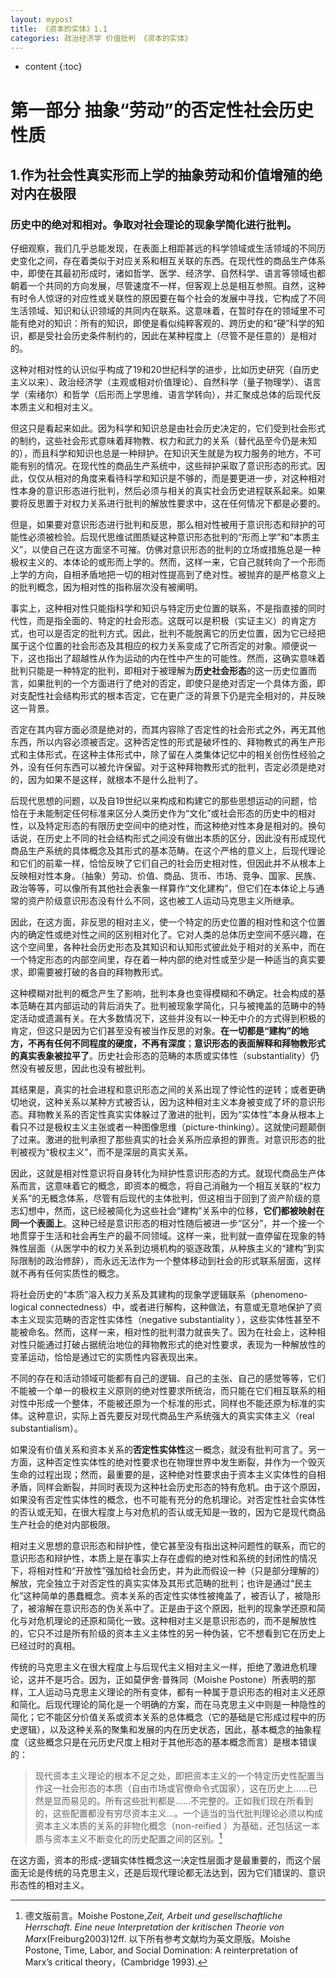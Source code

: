 ```yaml
---
layout: mypost
title: 《资本的实体》1.1
categories: 政治经济学 价值批判 《资本的实体》
---
```


* content
{:toc}

# 第一部分 抽象“劳动”的否定性社会历史性质

## 1.作为社会性真实形而上学的抽象劳动和价值增殖的绝对内在极限

### 历史中的绝对和相对。争取对社会理论的现象学简化进行批判。

仔细观察，我们几乎总能发现，在表面上相距甚远的科学领域或生活领域的不同历史变化之间，存在着类似于对应关系和相互关联的东西。在现代性的商品生产体系中，即使在其最初形成时，诸如哲学、医学、经济学、自然科学、语言等领域也都朝着一个共同的方向发展，尽管速度不一样，但客观上总是相互参照。自然，这种有时令人惊讶的对应性或关联性的原因要在每个社会的发展中寻找，它构成了不同生活领域、知识和认识领域的共同内在联系。这意味着，在暂时存在的领域里不可能有绝对的知识：所有的知识，即使是看似纯粹客观的、跨历史的和“硬”科学的知识，都是受社会历史条件制约的，因此在某种程度上（尽管不是任意的）是相对的。

这种对相对性的认识似乎构成了19和20世纪科学的进步，比如历史研究（自历史主义以来）、政治经济学（主观或相对价值理论）、自然科学（量子物理学）、语言学（索绪尔）和哲学（后形而上学思维、语言学转向），并汇聚成总体的后现代反本质主义和相对主义。

但这只是看起来如此。因为科学和知识总是由社会历史决定的，它们受到社会形式的制约，这些社会形式意味着拜物教、权力和武力的关系（替代品至今仍是未知的），而且科学和知识也总是一种辩护。在知识天生就是为权力服务的地方，不可能有别的情况。在现代性的商品生产系统中，这些辩护采取了意识形态的形式。因此，仅仅从相对的角度来看待科学和知识是不够的，而是要更进一步，对这种相对性本身的意识形态进行批判，然后必须与相关的真实社会历史进程联系起来。如果要将反思置于对权力关系进行批判的解放性要求中，这在任何情况下都是必要的。

但是，如果要对意识形态进行批判和反思，那么相对性被用于意识形态和辩护的可能性必须被检验。后现代思维试图质疑这种意识形态批判的“形而上学”和“本质主义”，以使自己在这方面坚不可摧。仿佛对意识形态的批判的立场或措施总是一种极权主义的、本体论的或形而上学的。然而，这样一来，它自己就转向了一个形而上学的方向，自相矛盾地把一切的相对性提高到了绝对性。被抛弃的是严格意义上的批判概念，因为相对性的指称层次没有被阐明。

事实上，这种相对性只能指科学和知识与特定历史位置的联系，不是指直接的同时代性，而是指全面的、特定的社会形态。这既可以是积极（实证主义）的肯定方式，也可以是否定的批判方式。因此，批判不能脱离它的历史位置，因为它已经把属于这个位置的社会形态及其相应的权力关系变成了它所否定的对象。顺便说一下，这也指出了超越性从作为运动的内在性中产生的可能性。然而，这确实意味着批判只能是一种特定的批判，即相对于被理解为**历史社会形态**的这一历史位置而言，如果批判的一个方面进行了绝对的否定，即使只是绝对否定一个具体方面，即对支配性社会结构形式的根本否定，它在更广泛的背景下仍是完全相对的，并反映这一背景。

否定在其内容方面必须是绝对的，而其内容除了否定性的社会形式之外，再无其他东西，所以内容必须被否定。这种否定性的形式是破坏性的、拜物教式的再生产形式和主体形式，在这种主体形式中，除了留在人类集体记忆中的相关创伤性经验之外，没有任何东西可以被允许保留。对于这种拜物教形式的批判，否定必须是绝对的，因为如果不是这样，就根本不是什么批判了。

后现代思想的问题，以及自19世纪以来构成和构建它的那些思想运动的问题，恰恰在于未能制定任何标准来区分人类历史作为“文化”或社会形态的历史中的相对性，以及特定形态的有限历史空间中的绝对性，而这种绝对性本身是相对的。换句话说，在历史上不同的社会结构形式之间没有做出本质的区分，因此没有形成现代商品生产系统的具体概念及其形式的基本范畴。在这个严格的意义上，后现代理论和它们的前辈一样，恰恰反映了它们自己的社会历史相对性，但因此并不从根本上反映相对性本身。（抽象）劳动、价值、商品、货币、市场、竞争、国家、民族、政治等等，可以像所有其他社会表象一样算作“文化建构”，但它们在本体论上与通常的资产阶级意识形态没有什么不同，这也被工人运动马克思主义所继承。

因此，在这方面，非反思的相对主义，使一个特定的历史位置的相对性和这个位置内的确定性或绝对性之间的区别相对化了。它对人类的总体历史空间不感兴趣，在这个空间里，各种社会历史形态及其知识和认知形式彼此处于相对的关系中，而在一个特定形态的内部空间里，存在着一种内部的绝对性或至少是一种适当的真实要求，即需要被打破的各自的拜物教形式。

这种模糊对批判的概念产生了影响，批判本身也变得模糊和不确定。社会构成的基本范畴在其内部运动的背后消失了。批判被现象学简化，只与被掩盖的范畴中的特定活动或遗漏有关。在大多数情况下，这些并没有以一种无中介的方式得到积极的肯定，但这只是因为它们甚至没有被当作反思的对象。**在一切都是“建构”的地方，不再有任何不同程度的硬度，不再有深度**；**意识形态的表面解释和拜物教形式的真实表象被拉平了**。历史社会形态的范畴的本质或实体性（substantiality）仍然没有被反思，因此也没有被批判。

其结果是，真实的社会进程和意识形态之间的关系出现了悖论性的逆转；或者更确切地说，这种关系以某种方式被否认，因为这种相对主义本身被变成了坏的意识形态。拜物教关系的否定性真实实体躲过了激进的批判，因为“实体性”本身从根本上看只不过是极权主义主张或者一种图像思维（picture-thinking）。这就使问题颠倒了过来。激进的批判承担了那些真实的社会关系所应承担的罪责。对意识形态的批判被视为“极权主义”，而不是深层的真实关系。

因此，这就是相对性意识将自身转化为辩护性意识形态的方式。就现代商品生产体系而言，这意味着它的概念，即资本的概念，将自己消融为一个相互关联的“权力关系”的无概念体系，尽管有后现代的主体批判，但这相当于回到了资产阶级的意志幻想中，然而，这已经被简化为这些社会“建构”关系中的位移，**它们都被映射在同一个表面上**。这种已经是意识形态的相对性随后被进一步“区分”，并一个接一个地贯穿于生活和社会再生产的最不同领域。这样一来，批判就一直停留在现象的特殊性层面（从医学中的权力关系到边境机构的驱逐政策，从种族主义的“建构”到实际限制的政治修辞），而永远无法作为一个整体移动到社会的形式联系层面，这样就不再有任何实质性的概念。

将社会历史的“本质”溶入权力关系及其建构的现象学逻辑联系（phenomeno­-logical connectedness）中，或者进行解构，这种做法，有意或无意地保护了资本主义现实范畴的否定性实体性（negative sub­stantiality ），这些实体性甚至不能被命名。然而，这样一来，相对性的批判潜力就丧失了。因为在社会上，这种相对性只能通过打破占据统治地位的拜物教形式的绝对性要求，表现为一种解放性的变革运动，恰恰是通过它的实质性内容表现出来。

不同的存在和活动领域可能都有自己的逻辑、自己的主张、自己的感觉等等，它们不能被一个单一的极权主义原则的绝对性要求所统治，而只能在它们相互联系的相对性中形成一个整体，不能被还原为一个标准的形式，同样也不能还原为标准的实体。这种意识，实际上首先要反对现代商品生产系统强大的真实实体主义（real substantialism）。

如果没有价值关系和资本关系的**否定性实体性**这一概念，就没有批判可言了。另一方面，这种否定性实体性的绝对性要求也在物理世界中发生断裂，并作为一个毁灭生命的过程出现；然而，最重要的是，这种绝对性要求由于资本主义实体性的自相矛盾，同样会断裂，并同时表现为这种社会历史形态的特有危机。由于这个原因，如果没有否定性实体性的概念，也不可能有充分的危机理论。对否定性社会实体性的否认或无知，在很大程度上与对危机的否认或无知是一致的，因为它是现代商品生产社会的绝对内部极限。

相对主义思想的意识形态和辩护性，使它甚至没有指出这种问题性的联系，而它的意识形态和辩护性，本质上是在事实上存在虚假的绝对性和系统的封闭性的情况下，将相对性和“开放性”强加给社会历史，并为此而假设一种（只是部分理解的）解放，完全独立于对否定性的真实实体及其形式范畴的批判；也许是通过“民主化”这种简单的愚蠢概念。资本关系的否定性实体性被掩盖了，被否认了，被隐形了，被溶解在意识形态的伪关系中了。正是由于这个原因，批判的现象学还原和简化与对危机理论的还原和简化一致。这种相对主义是意识形态的，而不是解放性的，它只不过是所有阶级的资本主义主体性的另一种伪装，它不想看到它在历史上已经过时的真相。

传统的马克思主义在很大程度上与后现代主义相对主义一样，拒绝了激进危机理论，这并不是巧合。因为，正如莫伊舍·普殊同（Moishe Postone）所表明的那样，工人运动马克思主义理论的所有变体，都有一种属于意识形态的相对主义还原和简化。后现代理论的简化是一个明确的方案，而在马克思主义中则是一种隐性的简化；它不能区分价值关系或资本关系的总体概念（它的基础是它形成过程中的历史逻辑），以及这种关系的聚集和发展的内在历史状态，因此，基本概念的抽象程度（这些概念只是在元历史尺度上相对于其他形态的基本概念而言）是根本错误的：

> 现代资本主义理论的根本不足之处，即把资本主义的一个特定历史性配置当作这一社会形态的本质（自由市场或官僚命令式国家），这在历史上......已然是显而易见的。所有这些批判都是......不完整的。正如我们现在所看到的，这些配置都没有穷尽资本主义...。一个适当的当代批判理论必须以构成资本主义本质的关系的非物化概念（non-reified ）为基础，还包括这一本质与资本主义不断变化的历史配置之间的区别。[^1]

在这方面，资本的形成-逻辑实体性概念这一决定性层面才是最重要的，而这个层面无论是传统的马克思主义，还是后现代理论都无法达到，因为它们错误的、意识形态性的相对主义。

[^1]: 德文版前言。Moishe Postone,*Zeit, Arbeit und gesellschaftliche Herrschaft. Eine neue Interpretation der kritischen Theorie von Marx*(Freiburg2003)12ff. 以下所有参考文献均为英文原版。Moishe Postone, Time, Labor, and Social Domination: A reinterpretation of Marx’s critical theory，(Cambridge 1993).
